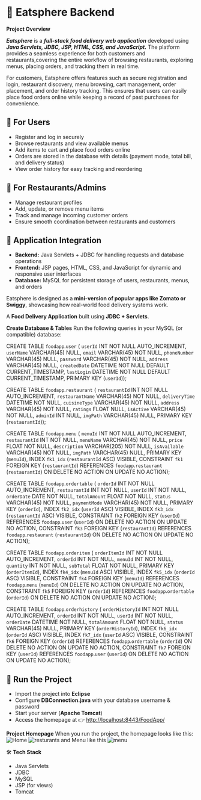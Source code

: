 # 🍴 Eatsphere Backend

**Project Overview**

***Eatsphere*** is a ***full-stack food delivery web application*** developed using ***Java Servlets, JDBC, JSP, HTML, CSS, and JavaScript.***
The platform provides a seamless experience for both customers and restaurants,covering the entire workflow of browsing restaurants, exploring menus, placing orders, and tracking them in real time.

For customers, Eatsphere offers features such as secure registration and login, restaurant discovery, menu browsing, cart management, order placement, and order history tracking. This ensures that users can easily place food orders online while keeping a record of past purchases for convenience.
## 👥 For Users  

- Register and log in securely  
- Browse restaurants and view available menus  
- Add items to cart and place food orders online  
- Orders are stored in the database with details (payment mode, total bill, and delivery status)  
- View order history for easy tracking and reordering  


## 🏢 For Restaurants/Admins  

- Manage restaurant profiles  
- Add, update, or remove menu items  
- Track and manage incoming customer orders  
- Ensure smooth coordination between restaurants and customers  


## 🔗 Application Integration  

- **Backend:** Java Servlets + JDBC for handling requests and database operations  
- **Frontend:** JSP pages, HTML, CSS, and JavaScript for dynamic and responsive user interfaces  
- **Database:** MySQL for persistent storage of users, restaurants, menus, and orders  

Eatsphere is designed as a **mini-version of popular apps like Zomato or Swiggy**, showcasing how real-world food delivery systems work.  


A **Food Delivery Application** built using **JDBC + Servlets**.

**Create Database & Tables**
Run the following queries in your MySQL (or compatible) database: 

CREATE TABLE `foodapp`.`user` (
  `userId` INT NOT NULL AUTO_INCREMENT,
  `userName` VARCHAR(45) NULL,
  `email` VARCHAR(45) NOT NULL,
  `phoneNumber` VARCHAR(45) NULL,
  `password` VARCHAR(45) NOT NULL,
  `address` VARCHAR(45) NULL,
  `createdDate` DATETIME NOT NULL DEFAULT CURRENT_TIMESTAMP,
  `lastLogin` DATETIME NOT NULL DEFAULT CURRENT_TIMESTAMP,
  PRIMARY KEY (`userId`));


CREATE TABLE `foodapp`.`restaurant` (
  `restaurantId` INT NOT NULL AUTO_INCREMENT,
  `restaurantName` VARCHAR(45) NOT NULL,
  `deliveryTime` DATETIME NOT NULL,
  `cuisineType` VARCHAR(45) NOT NULL,
  `address` VARCHAR(45) NOT NULL,
  `ratings` FLOAT NULL,
  `isActive` VARCHAR(45) NOT NULL,
  `adminId` INT NULL,
  `imgPath` VARCHAR(45) NULL,
  PRIMARY KEY (`restaurantId`));

CREATE TABLE `foodapp`.`menu` (
  `menuId` INT NOT NULL AUTO_INCREMENT,
  `restaurantId` INT NOT NULL,
  `menuName` VARCHAR(45) NOT NULL,
  `price` FLOAT NOT NULL,
  `description` VARCHAR(205) NOT NULL,
  `isAvailable` VARCHAR(45) NOT NULL,
  `imgPath` VARCHAR(45) NULL,
  PRIMARY KEY (`menuId`),
  INDEX `fk1_idx` (`restaurantId` ASC) VISIBLE,
  CONSTRAINT `fk1`
    FOREIGN KEY (`restaurantId`)
    REFERENCES `foodapp`.`restaurant` (`restaurantId`)
    ON DELETE NO ACTION
    ON UPDATE NO ACTION);


CREATE TABLE `foodapp`.`ordertable` (
  `orderId` INT NOT NULL AUTO_INCREMENT,
  `restaurantId` INT NOT NULL,
  `userId` INT NOT NULL,
  `orderDate` DATE NOT NULL,
  `totalAmount` FLOAT NOT NULL,
  `status` VARCHAR(45) NOT NULL,
  `paymentMode` VARCHAR(45) NOT NULL,
  PRIMARY KEY (`orderId`),
  INDEX `fk2_idx` (`userId` ASC) VISIBLE,
  INDEX `fk3_idx` (`restaurantId` ASC) VISIBLE,
  CONSTRAINT `fk2`
    FOREIGN KEY (`userId`)
    REFERENCES `foodapp`.`user` (`userId`)
    ON DELETE NO ACTION
    ON UPDATE NO ACTION,
  CONSTRAINT `fk3`
    FOREIGN KEY (`restaurantId`)
    REFERENCES `foodapp`.`restaurant` (`restaurantId`)
    ON DELETE NO ACTION
    ON UPDATE NO ACTION);


CREATE TABLE `foodapp`.`orderitem` (
  `orderItemId` INT NOT NULL AUTO_INCREMENT,
  `orderId` INT NOT NULL,
  `menuId` INT NOT NULL,
  `quantity` INT NOT NULL,
  `subTotal` FLOAT NOT NULL,
  PRIMARY KEY (`orderItemId`),
  INDEX `fk4_idx` (`menuId` ASC) VISIBLE,
  INDEX `fk5_idx` (`orderId` ASC) VISIBLE,
  CONSTRAINT `fk4`
    FOREIGN KEY (`menuId`)
    REFERENCES `foodapp`.`menu` (`menuId`)
    ON DELETE NO ACTION
    ON UPDATE NO ACTION,
  CONSTRAINT `fk5`
    FOREIGN KEY (`orderId`)
    REFERENCES `foodapp`.`ordertable` (`orderId`)
    ON DELETE NO ACTION
    ON UPDATE NO ACTION);

CREATE TABLE `foodapp`.`orderhistory` (
  `orderHistoryId` INT NOT NULL AUTO_INCREMENT,
  `orderId` INT NOT NULL,
  `userId` INT NOT NULL,
  `orderDate` DATETIME NOT NULL,
  `totalAmount` FLOAT NOT NULL,
  `status` VARCHAR(45) NULL,
  PRIMARY KEY (`orderHistoryId`),
  INDEX `fk6_idx` (`orderId` ASC) VISIBLE,
  INDEX `fk7_idx` (`userId` ASC) VISIBLE,
  CONSTRAINT `fk6`
    FOREIGN KEY (`orderId`)
    REFERENCES `foodapp`.`ordertable` (`orderId`)
    ON DELETE NO ACTION
    ON UPDATE NO ACTION,
  CONSTRAINT `fk7`
    FOREIGN KEY (`userId`)
    REFERENCES `foodapp`.`user` (`userId`)
    ON DELETE NO ACTION ON UPDATE NO ACTION); 
## 🏃 Run the Project  

- Import the project into **Eclipse**  
- Configure **DBConnection.java** with your database username & password  
- Start your server (**Apache Tomcat**)  
- Access the homepage at 👉 [http://localhost:8443/FoodApp/](http://localhost:8443/FoodApp/)

 **Project Homepage**
 When you run the project, the homepage looks like this:
![Home](https://github.com/user-attachments/assets/6322d715-ec92-40bd-b46e-8180f68b662a)
![resturants](https://github.com/user-attachments/assets/154d2c0e-a2e8-4be0-999f-1c74882aa622)
and Menu like this
  ![menu](https://github.com/user-attachments/assets/37bdb0ea-0696-4054-92eb-da1cfa02815e)

🛠 **Tech Stack**
   - Java Servlets
   - JDBC
   - MySQL
   - JSP (for views)
   - Tomcat

